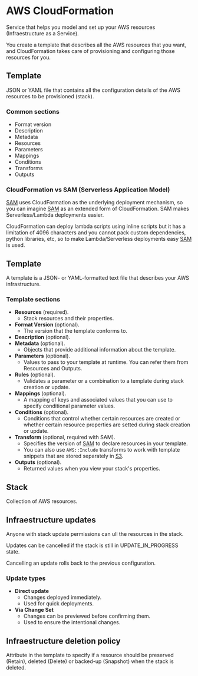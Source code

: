 # AWS CloudFormation

Service that helps you model and set up your AWS resources (Infraestructure as a Service).

You create a template that describes all the AWS resources that you want, and CloudFormation takes care of provisioning and configuring those resources for you.

## Template

JSON or YAML file that contains all the configuration details of the AWS resources to be provisioned (stack).

### Common sections
- Format version
- Description
- Metadata
- Resources
- Parameters
- Mappings
- Conditions
- Transforms
- Outputs

### CloudFormation vs SAM (Serverless Application Model)

[SAM](SAM.md) uses CloudFormation as the underlying deployment mechanism, so you can imagine [SAM](SAM.md) as an extended form of CloudFormation. SAM makes Serverless/Lambda deployments easier.

CloudFormation can deploy lambda scripts using inline scripts but it has a limitation of 4096 characters and you cannot pack custom dependencies, python libraries, etc, so to make Lambda/Serverless deployments easy [SAM](SAM.md) is used.

## Template

A template is a JSON- or YAML-formatted text file that describes your AWS infrastructure.

### Template sections

- **Resources** (required).
    - Stack resources and their properties.
- **Format Version** (optional).
    - The version that the template conforms to.
- **Description** (optional).
- **Metadata** (optional).
    - Objects that provide additional information about the template.
- **Parameters** (optional).
    - Values to pass to your template at runtime. You can refer them from Resources and Outputs.
- **Rules** (optional).
    - Validates a parameter or a combination to a template during stack creation or update.
- **Mappings** (optional).
    - A mapping of keys and associated values that you can use to specify conditional parameter values.
- **Conditions** (optional).
    - Conditions that control whether certain resources are created or whether certain resource properties are setted during stack creation or update.
- **Transform** (optional, required with SAM).
    - Specifies the version of [SAM](SAM.md) to declare resources in your template.
    - You can also use `AWS::Include` transforms to work with template snippets that are stored separately in [S3](S3.md).
- **Outputs** (optional).
    - Returned values when you view your stack's properties.

## Stack

Collection of AWS resources.

## Infraestructure updates

Anyone with stack update permissions can ull the resources in the stack.

Updates can be cancelled if the stack is still in UPDATE_IN_PROGRESS state.

Cancelling an update rolls back to the previous configuration.

### Update types
- **Direct update**
    - Changes deployed immediately.
    - Used for quick deployments.
- **Via Change Set**
    - Changes can be previewed before confirming them.
    - Used to ensure the intentional changes.

## Infraestructure deletion policy

Attribute in the template to specify if a resource should be preserved (Retain), deleted (Delete) or backed-up (Snapshot) when the stack is deleted.